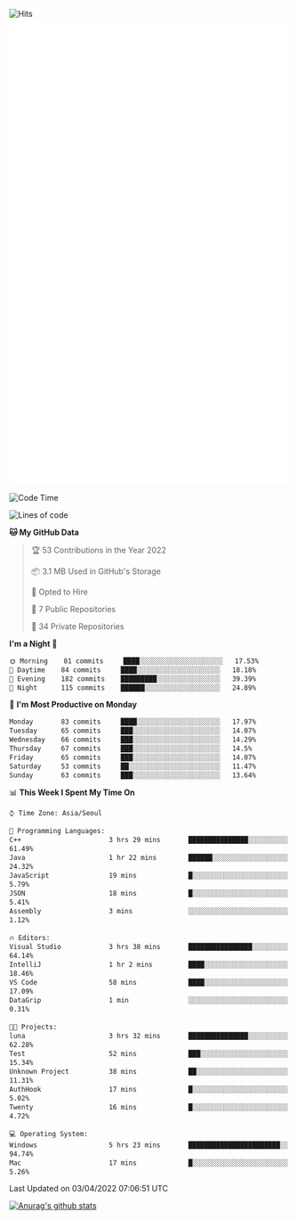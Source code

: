 ![Hits](https://hits.seeyoufarm.com/api/count/incr/badge.svg?url=https%3A%2F%2Fgithub.com%2Fkokose1234&count_bg=%2379C83D&title_bg=%23555555&icon=apple.svg&icon_color=%23E7E7E7&title=hits&edge_flat=false)
<br/>
![Metrics](https://github.com/kokose1234/kokose1234/blob/main/github-metrics.svg)

<!--START_SECTION:waka-->
![Code Time](http://img.shields.io/badge/Code%20Time-613%20hrs%205%20mins-blue)

![Lines of code](https://img.shields.io/badge/From%20Hello%20World%20I%27ve%20Written-2%20Million%20lines%20of%20code-blue)

**🐱 My GitHub Data** 

> 🏆 53 Contributions in the Year 2022
 > 
> 📦 3.1 MB Used in GitHub's Storage 
 > 
> 💼 Opted to Hire
 > 
> 📜 7 Public Repositories 
 > 
> 🔑 34 Private Repositories  
 > 
**I'm a Night 🦉** 

```text
🌞 Morning    81 commits     ████░░░░░░░░░░░░░░░░░░░░░   17.53% 
🌆 Daytime    84 commits     ████░░░░░░░░░░░░░░░░░░░░░   18.18% 
🌃 Evening    182 commits    █████████░░░░░░░░░░░░░░░░   39.39% 
🌙 Night      115 commits    ██████░░░░░░░░░░░░░░░░░░░   24.89%

```
📅 **I'm Most Productive on Monday** 

```text
Monday       83 commits     ████░░░░░░░░░░░░░░░░░░░░░   17.97% 
Tuesday      65 commits     ███░░░░░░░░░░░░░░░░░░░░░░   14.07% 
Wednesday    66 commits     ███░░░░░░░░░░░░░░░░░░░░░░   14.29% 
Thursday     67 commits     ███░░░░░░░░░░░░░░░░░░░░░░   14.5% 
Friday       65 commits     ███░░░░░░░░░░░░░░░░░░░░░░   14.07% 
Saturday     53 commits     ██░░░░░░░░░░░░░░░░░░░░░░░   11.47% 
Sunday       63 commits     ███░░░░░░░░░░░░░░░░░░░░░░   13.64%

```


📊 **This Week I Spent My Time On** 

```text
⌚︎ Time Zone: Asia/Seoul

💬 Programming Languages: 
C++                      3 hrs 29 mins       ███████████████░░░░░░░░░░   61.49% 
Java                     1 hr 22 mins        ██████░░░░░░░░░░░░░░░░░░░   24.32% 
JavaScript               19 mins             █░░░░░░░░░░░░░░░░░░░░░░░░   5.79% 
JSON                     18 mins             █░░░░░░░░░░░░░░░░░░░░░░░░   5.41% 
Assembly                 3 mins              ░░░░░░░░░░░░░░░░░░░░░░░░░   1.12%

🔥 Editors: 
Visual Studio            3 hrs 38 mins       ████████████████░░░░░░░░░   64.14% 
IntelliJ                 1 hr 2 mins         ████░░░░░░░░░░░░░░░░░░░░░   18.46% 
VS Code                  58 mins             ████░░░░░░░░░░░░░░░░░░░░░   17.09% 
DataGrip                 1 min               ░░░░░░░░░░░░░░░░░░░░░░░░░   0.31%

🐱‍💻 Projects: 
luna                     3 hrs 32 mins       ███████████████░░░░░░░░░░   62.28% 
Test                     52 mins             ███░░░░░░░░░░░░░░░░░░░░░░   15.34% 
Unknown Project          38 mins             ██░░░░░░░░░░░░░░░░░░░░░░░   11.31% 
AuthHook                 17 mins             █░░░░░░░░░░░░░░░░░░░░░░░░   5.02% 
Twenty                   16 mins             █░░░░░░░░░░░░░░░░░░░░░░░░   4.72%

💻 Operating System: 
Windows                  5 hrs 23 mins       ███████████████████████░░   94.74% 
Mac                      17 mins             █░░░░░░░░░░░░░░░░░░░░░░░░   5.26%

```


 Last Updated on 03/04/2022 07:06:51 UTC
<!--END_SECTION:waka-->

[![Anurag's github stats](https://github-readme-stats.vercel.app/api?username=kokose1234&theme=dracula)](https://github.com/anuraghazra/github-readme-stats)



	
